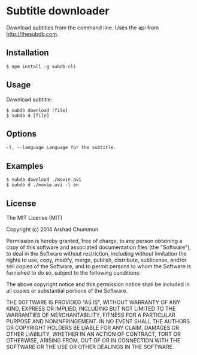 Subtitle downloader
=================

Download subtitles from the command line. Uses the api from http://thesubdb.com.

Installation
--------------

    $ npm install -g subdb-cli

Usage
--------------

Download subtitle:

    $ subdb download [file]
    $ subdb d [file]
    
Options
--------------

    -l, --language Language for the subtitle.

Examples
--------------

    $ subdb download ./movie.avi
    $ subdb d ./movie.avi -l en
    
License
--------------

The MIT License (MIT)

Copyright (c) 2014 Arshad Chummun

Permission is hereby granted, free of charge, to any person obtaining a copy
of this software and associated documentation files (the "Software"), to deal
in the Software without restriction, including without limitation the rights
to use, copy, modify, merge, publish, distribute, sublicense, and/or sell
copies of the Software, and to permit persons to whom the Software is
furnished to do so, subject to the following conditions:

The above copyright notice and this permission notice shall be included in all
copies or substantial portions of the Software.

THE SOFTWARE IS PROVIDED "AS IS", WITHOUT WARRANTY OF ANY KIND, EXPRESS OR
IMPLIED, INCLUDING BUT NOT LIMITED TO THE WARRANTIES OF MERCHANTABILITY,
FITNESS FOR A PARTICULAR PURPOSE AND NONINFRINGEMENT. IN NO EVENT SHALL THE
AUTHORS OR COPYRIGHT HOLDERS BE LIABLE FOR ANY CLAIM, DAMAGES OR OTHER
LIABILITY, WHETHER IN AN ACTION OF CONTRACT, TORT OR OTHERWISE, ARISING FROM,
OUT OF OR IN CONNECTION WITH THE SOFTWARE OR THE USE OR OTHER DEALINGS IN THE
SOFTWARE.
